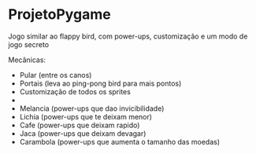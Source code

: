 # ProjetoPygame

Jogo similar ao flappy bird, com power-ups, customização e um modo de jogo secreto

Mecânicas:

- Pular (entre os canos)
- Portais (leva ao ping-pong bird para mais pontos)
- Customização de todos os sprites
-
- Melancia (power-ups que dao invicibilidade)
- Lichia (power-ups que te deixam menor)
- Cafe (power-ups que deixam rapido)
- Jaca (power-ups que deixam devagar)
- Carambola (power-ups que aumenta o tamanho das moedas)
